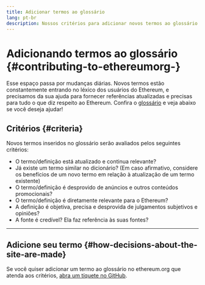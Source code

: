 ```yaml
---
title: Adicionar termos ao glossário
lang: pt-br
description: Nossos critérios para adicionar novos termos ao glossário do ethereum.org
---
```


# Adicionando termos ao glossário {#contributing-to-ethereumorg-}

Esse espaço passa por mudanças diárias. Novos termos estão constantemente entrando no léxico dos usuários do Ethereum, e precisamos da sua ajuda para fornecer referências atualizadas e precisas para tudo o que diz respeito ao Ethereum. Confira o [glossário](/glossary/) e veja abaixo se você deseja ajudar!

## Critérios {#criteria}

Novos termos inseridos no glossário serão avaliados pelos seguintes critérios:

- O termo/definição está atualizado e continua relevante?
- Já existe um termo similar no dicionário? (Em caso afirmativo, considere os benefícios de um novo termo em relação à atualização de um termo existente)
- O termo/definição é desprovido de anúncios e outros conteúdos promocionais?
- O termo/definição é diretamente relevante para o Ethereum?
- A definição é objetiva, precisa e desprovida de julgamentos subjetivos e opiniões?
- A fonte é credível? Ela faz referência às suas fontes?

---

## Adicione seu termo {#how-decisions-about-the-site-are-made}

Se você quiser adicionar um termo ao glossário no ethereum.org que atenda aos critérios, [abra um tíquete no GitHub](https://github.com/ethereum/ethereum-org-website/issues/new?assignees=&labels=feature+%3Asparkles%3A%2Ccontent+%3Afountain_pen%3A&template=suggest_glossary_term.yaml).
